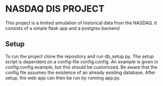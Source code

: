 # NASDAQ DIS PROJECT    
This project is a limited simulation of historical data from the NASDAQ. It consists of a simple flask app and a postgres backend

## Setup
To run the project clone the repository and run db_setup.py. The setup script is dependent on a config-file config.config. An example is given in config.config.example, but this should be customized. Be aware that the config file assumes the existence of an already existing database.  After setup, the web app can then be run by running app.py.